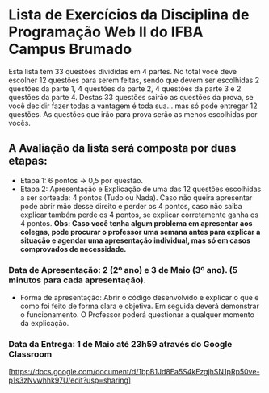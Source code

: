 # Lista de Exercícios da Disciplina de Programação Web II do IFBA Campus Brumado

Esta lista tem 33 questões divididas em 4 partes. No total você deve escolher 12 questões para serem feitas, sendo que devem ser escolhidas 2 questões da parte 1, 4 questões da parte 2, 4 questões da parte 3 e 2 questões da parte 4. Destas 33 questões sairão as questões da prova, se você decidir fazer todas a vantagem é toda sua… mas só pode entregar 12 questões. As questões que irão para prova serão as menos escolhidas por vocês.

## A Avaliação da lista será composta por duas etapas:

- Etapa 1: 6 pontos -> 0,5 por questão.
- Etapa 2: Apresentação e Explicação de uma das 12 questões escolhidas a ser sorteada: 4 pontos (Tudo ou Nada). Caso não queira apresentar pode abrir mão desse direito e perder os 4 pontos, caso não saiba explicar também perde os 4 pontos, se explicar corretamente ganha os 4 pontos. **Obs: Caso você tenha algum problema em apresentar aos colegas, pode procurar o professor uma semana antes para explicar a situação e agendar uma apresentação individual, mas só em casos comprovados de necessidade.**

### Data de Apresentação: 2 (2º ano) e 3 de Maio (3º ano). (5 minutos para cada apresentação). 
- Forma de apresentação: Abrir o código desenvolvido e explicar o que e como foi feito de forma clara e objetiva. Em seguida deverá demonstrar o funcionamento. O Professor poderá questionar a qualquer momento da explicação.

### Data da Entrega: 1 de Maio até 23h59 através do Google Classroom

[https://docs.google.com/document/d/1bpB1Jd8Ea5S4kEzgjhSN1pRp50ve-p1s3zNvwhhk97U/edit?usp=sharing]
